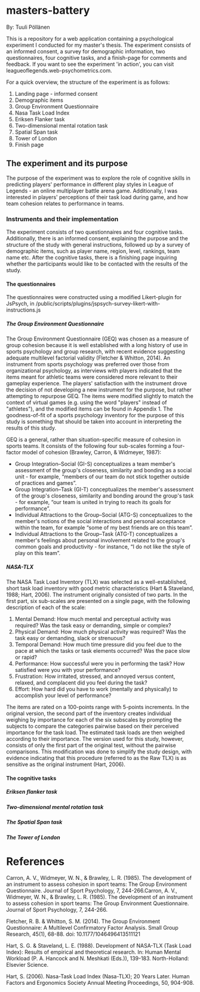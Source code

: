 masters-battery
===============

By: Tuuli Pöllänen<br>


<p>This is a repository for a web application containing a psychological experiment I conducted for my master's thesis. The experiment consists of an informed consent, a survey for demographic information, two questionnaires, four cognitive tasks, and a finish-page for comments and feedback. If you want to see the experiment 'in action', you can visit leagueoflegends.web-psychometrics.com. </p>

<p>For a quick overview, the structure of the experiment is as follows:</p>

<ol>
    <li>Landing page - informed consent</li>
    <li>Demographic items</li>
    <li>Group Environment Questionnaire</li>
    <li>Nasa Task Load Index</li>
    <li>Eriksen Flanker task</li>
    <li>Two-dimensional mental rotation task</li>
    <li>Spatial Span task</li>
    <li>Tower of London</li>
    <li>Finish page </li>
</ol>

<h2>The experiment and its purpose</h2>

<p>The purpose of the experiment was to explore the role of cognitive skills in predicting players' performance in different play styles in League of Legends - an online multiplayer battle arena game. Additionally, I was interested in players' perceptions of their task load during game, and how team cohesion relates to performance in teams. </p>

<h3>Instruments and their implementation</h3>

<p>The experiment consists of two questionnaires and four cognitive tasks. Additionally, there is an informed consent, explaining the purpose and the structure of the study with general instructions, followed up by a survey of demographic items, such as player name, region, level, rankings, team name etc. After the cognitive tasks, there is a finishing page inquiring whether the participants would like to be contacted with the results of the study.</p>

<h4>The questionnaires</h4>
<p>The questionnaires were constructed using a modified Likert-plugin for JsPsych, in /public/scripts/plugins/jspsych-survey-likert-with-instructions.js

<h5>The Group Environment Questionnaire</h5>

<p>The Group Environment Questionnaire (GEQ) was chosen as a measure of group cohesion because it is well established with a long history of use in sports psychology and group research, with recent evidence suggesting adequate multilevel factorial validity (Fletcher & Whitton, 2014). An instrument from sports psychology was preferred over those from organizational psychology, as interviews with players indicated that the items meant for athletic teams were considered more relevant to their gameplay experience. The players' satisfaction with the instrument drove the decision of not developing a new instrument for the purpose, but rather attempting to repurpose GEQ. The items were modified slightly to match the context of virtual games (e.g. using the word "players" instead of "athletes"), and the modified items can be found in Appendix 1. The goodness-of-fit of a sports psychology inventory for the purpose of this study is something that should be taken into account in interpreting the results of this study. </p>

<p>GEQ is a general, rather than situation-specific measure of cohesion in sports teams. It consists of the following four sub-scales forming a four-factor model of cohesion (Brawley, Carron, & Widmeyer, 1987):
</p>

<ul>
    <li>Group Integration–Social (GI-S) conceptualizes a team member's assessment of the group's closeness, similarity and bonding as a social unit - for example, “members of our team do not stick together outside of practices and games”.</li>
    <li>Group Integration–Task (GI-T) conceptualizes the member's assessment of the group's closeness, similarity and bonding around the group's task - for example, “our team is united in trying to reach its goals for performance”.</li>
    <li>Individual Attractions to the Group–Social (ATG-S) conceptualizes to the member's notions of the social interactions and personal acceptance within the team, for example “some of my best friends are on this team”. </li>
    <li>Individual Attractions to the Group–Task (ATG-T) conceptualizes a member's feelings about personal involvement related to the group's common goals and productivity - for instance, “I do not like the style of play on this team”. </li>
</ul>

<h5>NASA-TLX</h5>

<p>The NASA Task Load Inventory (TLX) was selected as a well-established, short task load inventory with good metric characteristics (Hart & Staveland, 1988; Hart, 2006). The instrument originally consisted of two parts. In the first part, six sub-scales are presented on a single page, with the following description of each of the scale:</p>

<ol>    
    <li>Mental Demand: How much mental and perceptual activity was required? Was the task easy or demanding, simple or complex?</li>
    <li>Physical Demand: How much physical activity was required? Was the task easy or demanding, slack or strenuous?</li>
    <li>Temporal Demand: How much time pressure did you feel due to the pace at which the tasks or task elements occurred? Was the pace slow or rapid?</li>
    <li>Performance: How successful were you in performing the task? How satisfied were you with your performance?</li>
    <li>Frustration: How irritated, stressed, and annoyed versus content, relaxed, and complacent did you feel during the task?</li>
    <li>Effort: How hard did you have to work (mentally and physically) to accomplish your level of performance?</li>
</ol>

<p>The items are rated on a 100-points range with 5-points increments. In the original version, the second part of the inventory creates individual weighing by importance for each of the six subscales by prompting the subjects to compare the categories pairwise based on their perceived importance for the task load. The estimated task loads are then weighed according to their importance. The version used for this study, however, consists of only the first part of the original test, without the pairwise comparisons. This modification was done to simplify the study design, with evidence indicating that this procedure (referred to as the Raw TLX) is as sensitive as the original instrument (Hart, 2006).</p>

<h4>The cognitive tasks</h4>

<h5>Eriksen flanker task</h5>
<h5>Two-dimensional mental rotation task</h5>
<h5>The Spatial Span task</h5>
<h5>The Tower of London</h5>

<h1>References</h1>
Carron, A. V., Widmeyer, W. N., & Brawley, L. R. (1985). The development of an instrument to assess cohesion in sport teams: The Group Environment Questionnaire. Journal of Sport Psychology, 7, 244-266.Carron, A. V., Widmeyer, W. N., & Brawley, L. R. (1985). The development of an instrument to assess cohesion in sport teams: The Group Environment Questionnaire. Journal of Sport Psychology, 7, 244-266.

Fletcher, R. B. & Whitton, S. M. (2014). The Group Environment Questionnaire: A Multilevel Confirmatory Factor Analysis.
Small Group Research, 45(1), 68-88. doi: 10.1177/1046496413511121

Hart, S. G. & Staveland, L. E. (1988). Development of NASA-TLX (Task Load Index): Results of empirical and theoretical research. In: Human Mental Workload (P. A. Hancock and N. Meshkati (Eds.)), 139-183. North-Holland: Elsevier Science. 

Hart, S. (2006). Nasa-Task Load Index (Nasa-TLX); 20 Years Later. Human Factors and Ergonomics Society Annual Meeting Proceedings, 50, 904-908.
